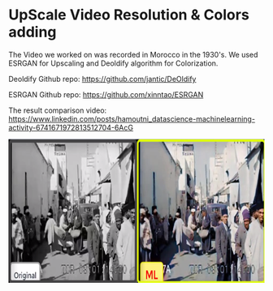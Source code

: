 # UpScale Video Resolution & Colors adding

The Video we worked on was recorded in Morocco in the 1930's.
We used ESRGAN for Upscaling and Deoldify algorithm for Colorization.

Deoldify Github repo: https://github.com/jantic/DeOldify

ESRGAN Github repo: https://github.com/xinntao/ESRGAN

The result comparison video: https://www.linkedin.com/posts/hamoutni_datascience-machinelearning-activity-6741671972813512704-6AcG

![alt text](https://github.com/AnasHamoutni/UpScale-Resolution-Colorize-Videos/blob/main/Capture.PNG)
